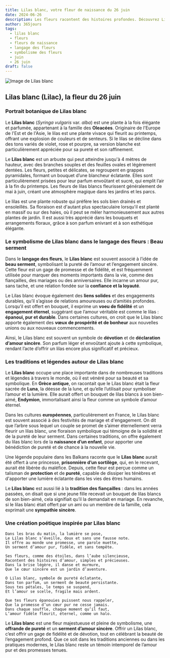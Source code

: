 ```yaml
---
title: Lilas blanc, votre fleur de naissance du 26 juin
date: 2024-06-26
description: Les fleurs racontent des histoires profondes. Découvrez Lilas blanc, votre fleur de naissance du 26 juin, ses symboles et récits fascinants. Plongez dans sa signification et son langage unique dans l'art floral.
author: 365jours
tags:
  - lilas blanc
  - fleurs
  - fleurs de naissance
  - langage des fleurs
  - symbolisme des fleurs
  - juin
  - 26 juin
draft: false
---
```


![Image de Lilas blanc](https://cdn.pixabay.com/photo/2023/12/04/18/10/lilac-8430051_640.jpg#center)


## Lilas blanc (Lilac), la fleur du 26 juin

### Portrait botanique de Lilas blanc

Le **Lilas blanc** (_Syringa vulgaris_ var. _alba_) est une plante à la fois élégante et parfumée, appartenant à la famille des **Oleacées**. Originaire de l'Europe de l'Est et de l'Asie, le lilas est une plante vivace qui fleurit au printemps, offrant une explosion de couleurs et de senteurs. Si le lilas se décline dans des tons variés de violet, rose et pourpre, sa version blanche est particulièrement appréciée pour sa pureté et son raffinement.

Le **Lilas blanc** est un arbuste qui peut atteindre jusqu'à 4 mètres de hauteur, avec des branches souples et des feuilles ovales et légèrement dentées. Les fleurs, petites et délicates, se regroupent en grappes pyramidales, formant un bouquet d’une blancheur éclatante. Elles sont particulièrement prisées pour leur parfum envoûtant et sucré, qui emplit l’air à la fin du printemps. Les fleurs de lilas blancs fleurissent généralement de mai à juin, créant une atmosphère magique dans les jardins et les parcs.

Le lilas est une plante robuste qui préfère les sols bien drainés et ensoleillés. Sa floraison est d'autant plus spectaculaire lorsqu'il est planté en massif ou sur des haies, où il peut se mêler harmonieusement aux autres plantes de jardin. Il est aussi très apprécié dans les bouquets et arrangements floraux, grâce à son parfum enivrant et à son esthétique élégante.

### Le symbolisme de Lilas blanc dans le langage des fleurs : Beau serment

Dans le **langage des fleurs**, le **Lilas blanc** est souvent associé à l’idée de **beau serment**, symbolisant la pureté de l’amour et l’engagement sincère. Cette fleur est un gage de promesse et de fidélité, et est fréquemment utilisée pour marquer des moments importants dans la vie, comme des fiançailles, des mariages ou des anniversaires. Elle incarne un amour pur, sans tache, et une relation fondée sur la **confiance et la loyauté**.

Le Lilas blanc évoque également des **liens solides** et des engagements durables, qu’il s’agisse de relations amoureuses ou d’amitiés profondes. Lorsqu’il est offert en bouquet, il exprime un **voeu de fidélité** et un **engagement éternel**, suggérant que l’amour véritable est comme le lilas : **épanoui, pur et durable**. Dans certaines cultures, on croit que le Lilas blanc apporte également des **vœux de prospérité et de bonheur** aux nouvelles unions ou aux nouveaux commencements.

Ainsi, le Lilas blanc est souvent un symbole de **dévotion** et de **déclaration d’amour sincère**. Son parfum léger et envoûtant ajoute à cette symbolique, rendant l’acte d’offrir un lilas encore plus significatif et précieux.

### Les traditions et légendes autour de Lilas blanc

Le **Lilas blanc** occupe une place importante dans de nombreuses traditions et légendes à travers le monde, où il est vénéré pour sa beauté et sa symbolique. En **Grèce antique**, on racontait que le Lilas blanc était la fleur sacrée de **Luna**, la déesse de la lune, et qu’elle l’utilisait pour symboliser l’amour et la lumière. Elle aurait offert un bouquet de lilas blancs à son bien-aimé, **Endymion**, immortalisant ainsi la fleur comme un symbole d’amour éternel.

Dans les cultures **européennes**, particulièrement en France, le Lilas blanc est souvent associé à des festivités de mariage et d'engagement. On dit que l’arbre sous lequel un couple se promet de s’aimer éternellement verra fleurir un lilas blanc, une floraison symbolique qui témoigne de la solidité et de la pureté de leur serment. Dans certaines traditions, on offre également du lilas blanc lors de la **naissance d’un enfant**, pour apporter une bénédiction de pureté et de chance à la nouvelle vie.

Une légende populaire dans les Balkans raconte que le **Lilas blanc** aurait été offert à une princesse, **prisonnière d’un sortilège**, qui, en le recevant, aurait été libérée du maléfice. Depuis, cette fleur est perçue comme un talisman de **protection** et de **pureté**, capable de dissiper les ténèbres et d'apporter une lumière éclatante dans les vies des êtres humains.

Le **Lilas blanc** est aussi lié à la **tradition des fiançailles** : dans les années passées, on disait que si une jeune fille recevait un bouquet de lilas blancs de son bien-aimé, cela signifiait qu’il la demandait en mariage. En revanche, si le lilas blanc était offert par un ami ou un membre de la famille, cela exprimait une **sympathie sincère**.

### Une création poétique inspirée par Lilas blanc

```
Dans les bras du matin, la lumière se pose,  
Le Lilas blanc s’éveille, doux et sans une fausse note.  
Il offre au monde une promesse, une parole muette,  
Un serment d’amour pur, fidèle, et sans tempête.

Ses fleurs, comme des étoiles, dans l’aube silencieuse,  
Racontent des histoires d’amour, simples et précieuses.  
Dans la brise légère, il danse et murmure,  
Que le cœur sincère est un jardin d’aventure.

O Lilas blanc, symbole de pureté éclatante,  
Dans ton parfum, un serment de beauté persistante.  
Sous tes pétales, le temps se suspend,  
Et l’amour se scelle, fragile mais ardent.

Que tes fleurs épanouies puissent nous rappeler,  
Que la promesse d’un cœur pur ne cesse jamais.  
Dans chaque souffle, chaque moment qu’il faut,  
L’amour fidèle fleurit, éternel, comme un halo.
```

Le **Lilas blanc** est une fleur majestueuse et pleine de symbolisme, une **offrande de pureté** et un **serment d’amour sincère**. Offrir un Lilas blanc, c’est offrir un gage de fidélité et de dévotion, tout en célébrant la beauté de l’engagement profond. Que ce soit dans les traditions anciennes ou dans les pratiques modernes, le Lilas blanc reste un témoin intemporel de l’amour pur et des promesses tenues.


